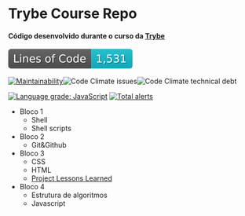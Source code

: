 # Trybe Course Repo

#### Código desenvolvido durante o curso da [Trybe](https://www.betrybe.com/)
![Lines of code](https://github.com/wberilo/trybe-exercises/blob/image-data/badge.svg)

[![Maintainability](https://api.codeclimate.com/v1/badges/56b762164ebffcdcef3f/maintainability)](https://codeclimate.com/github/wberilo/trybe-exercises/maintainability)![Code Climate issues](https://img.shields.io/codeclimate/issues/wberilo/trybe-exercises?color=9bcf00)![Code Climate technical debt](https://img.shields.io/codeclimate/tech-debt/wberilo/trybe-exercises)

[![Language grade: JavaScript](https://img.shields.io/lgtm/grade/javascript/g/wberilo/trybe-exercises.svg?logo=lgtm&logoWidth=18)](https://lgtm.com/projects/g/wberilo/trybe-exercises/context:javascript) [![Total alerts](https://img.shields.io/lgtm/alerts/g/wberilo/trybe-exercises.svg?logo=lgtm&logoWidth=18)](https://lgtm.com/projects/g/wberilo/trybe-exercises/alerts/) 
* Bloco 1
    * Shell
    * Shell scripts
* Bloco 2
    * Git&Github
* Bloco 3
    * CSS
    * HTML
    * [Project Lessons Learned](https://github.com/wberilo/trybe-project-block-3)
* Bloco 4
    * Estrutura de algoritmos
    * Javascript
